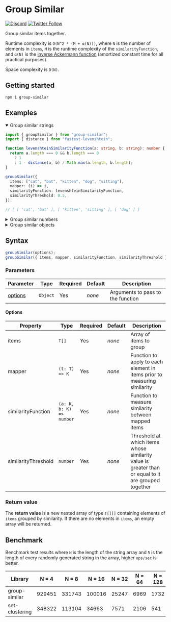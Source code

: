 # Group Similar

[![Discord](https://discord.com/api/guilds/258167954913361930/embed.png)](https://discord.gg/WjEFnzC) [![Twitter Follow](https://img.shields.io/twitter/follow/peterthehan.svg?style=social)](https://twitter.com/peterthehan)

Group similar items together.

Runtime complexity is `O(N^2 * (M + α(N)))`, where `N` is the number of elements in `items`, `M` is the runtime complexity of the `similarityFunction`, and `α(N)` is the [inverse Ackermann function](https://en.wikipedia.org/wiki/Disjoint-set_data_structure#Time_complexity) (amortized constant time for all practical purposes).

Space complexity is `O(N)`.

## Getting started

```
npm i group-similar
```

## Examples

<details open>

<summary>Group similar strings</summary>

```ts
import { groupSimilar } from "group-similar";
import { distance } from "fastest-levenshtein";

function levenshteinSimilarityFunction(a: string, b: string): number {
  return a.length === 0 && b.length === 0
    ? 1
    : 1 - distance(a, b) / Math.max(a.length, b.length);
}

groupSimilar({
  items: ["cat", "bat", "kitten", "dog", "sitting"],
  mapper: (i) => i,
  similarityFunction: levenshteinSimilarityFunction,
  similarityThreshold: 0.5,
});

// [ [ 'cat', 'bat' ], [ 'kitten', 'sitting' ], [ 'dog' ] ]
```

</details>

<details>

<summary>Group similar numbers</summary>

```ts
import { groupSimilar } from "group-similar";

function evenOddSimilarityFunction(a: number, b: number): number {
  return Number(a % 2 === b % 2);
}

groupSimilar({
  items: [1, 5, 10, 0, 2, 123],
  mapper: (i) => i,
  similarityFunction: evenOddSimilarityFunction,
  similarityThreshold: 1,
});

// [ [ 1, 5, 123 ], [ 10, 0, 2 ] ]
```

</details>

<details>

<summary>Group similar objects</summary>

```ts
import { groupSimilar } from "group-similar";
import { distance } from "fastest-levenshtein";

function nestedMapper(object: { a: { b: { value: string } } }): string {
  return object.a.b.value;
}

function levenshteinSimilarityFunction(a: string, b: string): number {
  return a.length === 0 && b.length === 0
    ? 1
    : 1 - distance(a, b) / Math.max(a.length, b.length);
}

groupSimilar({
  items: [
    { a: { b: { value: "sitting" } } },
    { a: { b: { value: "dog" } } },
    { a: { b: { value: "kitten" } } },
    { a: { b: { value: "bat" } } },
    { a: { b: { value: "cat" } } },
  ],
  mapper: nestedMapper,
  similarityFunction: levenshteinSimilarityFunction,
  similarityThreshold: 0.5,
});

// [
//   [{ a: { b: { value: "sitting" } } }, { a: { b: { value: "kitten" } } }],
//   [{ a: { b: { value: "dog" } } }],
//   [{ a: { b: { value: "bat" } } }, { a: { b: { value: "cat" } } }],
// ]
```

</details>

## Syntax

```ts
groupSimilar(options);
groupSimilar({ items, mapper, similarityFunction, similarityThreshold });
```

### Parameters

| Parameter           | Type     | Required | Default | Description                       |
| ------------------- | -------- | -------- | ------- | --------------------------------- |
| [options](#options) | `Object` | Yes      | _none_  | Arguments to pass to the function |

#### Options

| Property            | Type                     | Required | Default | Description                                                                                         |
| ------------------- | ------------------------ | -------- | ------- | --------------------------------------------------------------------------------------------------- |
| items               | `T[]`                    | Yes      | _none_  | Array of items to group                                                                             |
| mapper              | `(t: T) => K`            | Yes      | _none_  | Function to apply to each element in items prior to measuring similarity                            |
| similarityFunction  | `(a: K, b: K) => number` | Yes      | _none_  | Function to measure similarity between mapped items                                                 |
| similarityThreshold | `number`                 | Yes      | _none_  | Threshold at which items whose similarity value is greater than or equal to it are grouped together |

### Return value

The **return value** is a new nested array of type `T[][]` containing elements of `items` grouped by similarity. If there are no elements in `items`, an empty array will be returned.

## Benchmark

Benchmark test results where `N` is the length of the string array and `5` is the length of every randomly generated string in the array, higher `ops/sec` is better.

| Library        | N = 4  | N = 8  | N = 16 | N = 32 | N = 64 | N = 128 | N = 256 | N = 512 | N = 1024 |
| -------------- | ------ | ------ | ------ | ------ | ------ | ------- | ------- | ------- | -------- |
| group-similar  | 929451 | 331743 | 100016 | 25247  | 6969   | 1732    | 437     | 109     | 26       |
| set-clustering | 348322 | 113104 | 34663  | 7571   | 2106   | 541     | 135     | 34      | 7        |

